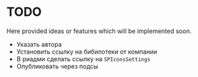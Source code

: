 # TODO

Here provided ideas or features which will be implemented soon.

- Указать автора
- Установить ссылку на бибилотеки от компании
- В риадми сделать ссылку на `SPIconsSettings`
- Опубликовать через подсы
